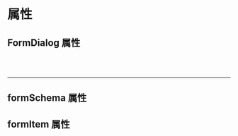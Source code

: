 # 属性

  <div>
    <h2>FormDialog 属性</h2>
    <br/>
    <el-table :data="tableData1">
        <el-table-column prop="name" label="属性名" width="180" />
        <el-table-column prop="info" label="说明" width="180" />
        <el-table-column prop="type" label="类型" />
        <el-table-column prop="default" label="默认值" />
    </el-table>
    <br/>
    <hr/>
    <h2>formSchema 属性</h2>
    <el-table :data="tableData2">
        <el-table-column prop="name" label="属性名" width="180" />
        <el-table-column prop="info" label="说明" width="180" />
        <el-table-column prop="type" label="类型" />
        <el-table-column prop="default" label="默认值" />
    </el-table>
    <h2>formItem 属性</h2>
    <el-table :data="tableData3">
        <el-table-column prop="name" label="属性名" width="180" />
        <el-table-column prop="info" label="说明" width="180" />
        <el-table-column prop="type" label="类型" />
        <el-table-column prop="default" label="默认值" />
    </el-table>
    
  </div>

<script lang="ts" setup>
    const tableData1 = [
        {
            name: 'title',
            info: "FormDialog标题",
            type: "string",
            default: '" "'
        },
        {
            name: 'width',
            info: "FormDialog宽度",
            type: "string | number",
        },
        {
            name: "stepSchema",
            info: "步骤表单项",
            type: "Array"
        },
        {
            name: "formSchema",
            info: "表单项",
            type: "Object"
        },
        {
            name: "fields",
            info: "表单默认值，一般编辑时传入",
            type: "Fields"
        },
        {
            name: "setForm",
            info: "",
            type: "Function",
            default: "null"
        },
        {
            name: "handleOk",
            info: "点击确定后触发",
            type: "Function",
            default: "null",
        },
        {
            name: "stepProps",
        }
    ]
    const tableData2 = [
        {
            name:"formItem"
        },
        {
            name:"rules"
        },
        {
            name: 'getRules',
        },
        {
            name: "labelPosition",
        },
        {
            name: "gutter",
        },
        {
            name: "labelWidth",
        },
        {
            name: "inline",
        },
        {
            name: "inlineMessage",
        },
        {
            name: "statusIcon",
        },
        {
            name: "showMessage",
        },
        {
            name: "size",
        },
        {
            name: "disabled",
        },
        {
            name: "validateOnRuleChange",
        },
        {
            name: "hideRequiredAsterisk",
        },
        {
            name: "scrollToError",
        },
    ]
    const tableData3 = [
        {
            name:"prop"
        },
        {
            name:"label"
        },
        {
            name: 'type',
        },
        {
            name: "value",
        },
        {
            name: "options",
        },
        {
            name: "asyncOptions",
        },
        {
            name: "loading",
        },
        {
            name: "hidden",
        },
        {
            name: "rules",
        },
        {
            name: "props",
        },
        {
            name: "formItemProps",
        },
        {
            name: "labelWidth",
        },
        {
            name: "span",
        },
        {
            name: "disabled",
        },
        {
            name: "tooltip",
        },
        {
            name: "autoload",
        },
        {
            name: "prefix",
        },
        {
            name: "suffix",
        },
        {
            name: "empty",
        },
        {
            name: "sortIndex",
        },
    ]
</script>

<style lang="scss" scoped>
    :deep(table){
        margin:0;
    }
</style>
